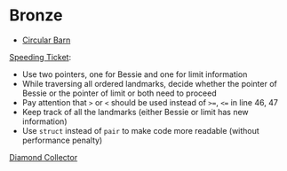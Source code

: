 # Bronze

* [Circular Barn](../src/circularbarn.cpp)

[Speeding Ticket](../src/speedingticket.cpp):
* Use two pointers, one for Bessie and one for limit information
* While traversing all ordered landmarks, decide whether the pointer of Bessie or the pointer of limit or both need to proceed
* Pay attention that `>` or `<` should be used instead of `>=`, `<=` in line 46, 47
* Keep track of all the landmarks (either Bessie or limit has new information)
* Use `struct` instead of `pair` to make code more readable (without performance penalty)

[Diamond Collector](../src/diamondcollector.cpp)